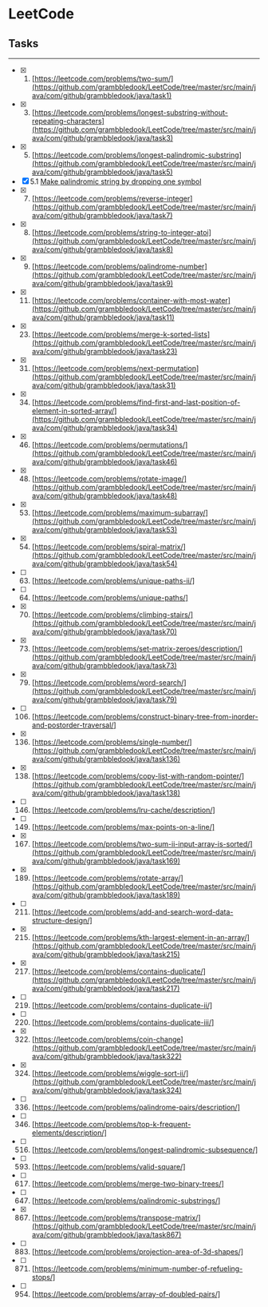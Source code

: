 # LeetCode

## Tasks
----
- [x] 1. [https://leetcode.com/problems/two-sum/](https://github.com/grambbledook/LeetCode/tree/master/src/main/java/com/github/grambbledook/java/task1)
- [x] 3. [https://leetcode.com/problems/longest-substring-without-repeating-characters](https://github.com/grambbledook/LeetCode/tree/master/src/main/java/com/github/grambbledook/java/task3)
- [x] 5. [https://leetcode.com/problems/longest-palindromic-substring](https://github.com/grambbledook/LeetCode/tree/master/src/main/java/com/github/grambbledook/java/task5)
- [x] 5.1 [Make palindromic string by dropping one symbol](https://github.com/grambbledook/LeetCode/tree/master/src/main/java/com/github/grambbledook/java/task5)
- [x] 7. [https://leetcode.com/problems/reverse-integer](https://github.com/grambbledook/LeetCode/tree/master/src/main/java/com/github/grambbledook/java/task7)
- [x] 8. [https://leetcode.com/problems/string-to-integer-atoi](https://github.com/grambbledook/LeetCode/tree/master/src/main/java/com/github/grambbledook/java/task8)
- [x] 9. [https://leetcode.com/problems/palindrome-number](https://github.com/grambbledook/LeetCode/tree/master/src/main/java/com/github/grambbledook/java/task9)
- [x] 11. [https://leetcode.com/problems/container-with-most-water](https://github.com/grambbledook/LeetCode/tree/master/src/main/java/com/github/grambbledook/java/task11)
- [x] 23. [https://leetcode.com/problems/merge-k-sorted-lists](https://github.com/grambbledook/LeetCode/tree/master/src/main/java/com/github/grambbledook/java/task23)
- [x] 31. [https://leetcode.com/problems/next-permutation](https://github.com/grambbledook/LeetCode/tree/master/src/main/java/com/github/grambbledook/java/task31)
- [x] 34. [https://leetcode.com/problems/find-first-and-last-position-of-element-in-sorted-array/](https://github.com/grambbledook/LeetCode/tree/master/src/main/java/com/github/grambbledook/java/task34)
- [x] 46. [https://leetcode.com/problems/permutations/](https://github.com/grambbledook/LeetCode/tree/master/src/main/java/com/github/grambbledook/java/task46)
- [x] 48. [https://leetcode.com/problems/rotate-image/](https://github.com/grambbledook/LeetCode/tree/master/src/main/java/com/github/grambbledook/java/task48)
- [x] 53. [https://leetcode.com/problems/maximum-subarray/](https://github.com/grambbledook/LeetCode/tree/master/src/main/java/com/github/grambbledook/java/task53)
- [x] 54. [https://leetcode.com/problems/spiral-matrix/](https://github.com/grambbledook/LeetCode/tree/master/src/main/java/com/github/grambbledook/java/task54)
- [ ] 63. [https://leetcode.com/problems/unique-paths-ii/]
- [ ] 64. [https://leetcode.com/problems/unique-paths/]
- [x] 70. [https://leetcode.com/problems/climbing-stairs/](https://github.com/grambbledook/LeetCode/tree/master/src/main/java/com/github/grambbledook/java/task70)
- [x] 73. [https://leetcode.com/problems/set-matrix-zeroes/description/](https://github.com/grambbledook/LeetCode/tree/master/src/main/java/com/github/grambbledook/java/task73)
- [x] 79. [https://leetcode.com/problems/word-search/](https://github.com/grambbledook/LeetCode/tree/master/src/main/java/com/github/grambbledook/java/task79)
- [ ] 106. [https://leetcode.com/problems/construct-binary-tree-from-inorder-and-postorder-traversal/]
- [x] 136. [https://leetcode.com/problems/single-number/](https://github.com/grambbledook/LeetCode/tree/master/src/main/java/com/github/grambbledook/java/task136)
- [x] 138. [https://leetcode.com/problems/copy-list-with-random-pointer/](https://github.com/grambbledook/LeetCode/tree/master/src/main/java/com/github/grambbledook/java/task138)
- [ ] 146. [https://leetcode.com/problems/lru-cache/description/]
- [ ] 149. [https://leetcode.com/problems/max-points-on-a-line/]
- [x] 167. [https://leetcode.com/problems/two-sum-ii-input-array-is-sorted/](https://github.com/grambbledook/LeetCode/tree/master/src/main/java/com/github/grambbledook/java/task169)
- [x] 189. [https://leetcode.com/problems/rotate-array/](https://github.com/grambbledook/LeetCode/tree/master/src/main/java/com/github/grambbledook/java/task189)
- [ ] 211. [https://leetcode.com/problems/add-and-search-word-data-structure-design/]
- [x] 215. [https://leetcode.com/problems/kth-largest-element-in-an-array/](https://github.com/grambbledook/LeetCode/tree/master/src/main/java/com/github/grambbledook/java/task215)
- [x] 217. [https://leetcode.com/problems/contains-duplicate/](https://github.com/grambbledook/LeetCode/tree/master/src/main/java/com/github/grambbledook/java/task217)
- [ ] 219. [https://leetcode.com/problems/contains-duplicate-ii/]
- [ ] 220. [https://leetcode.com/problems/contains-duplicate-iii/]
- [x] 322. [https://leetcode.com/problems/coin-change](https://github.com/grambbledook/LeetCode/tree/master/src/main/java/com/github/grambbledook/java/task322)
- [x] 324. [https://leetcode.com/problems/wiggle-sort-ii/](https://github.com/grambbledook/LeetCode/tree/master/src/main/java/com/github/grambbledook/java/task324)
- [ ] 336. [https://leetcode.com/problems/palindrome-pairs/description/]
- [ ] 346. [https://leetcode.com/problems/top-k-frequent-elements/description/]
- [ ] 516. [https://leetcode.com/problems/longest-palindromic-subsequence/]
- [ ] 593. [https://leetcode.com/problems/valid-square/]
- [ ] 617. [https://leetcode.com/problems/merge-two-binary-trees/]
- [ ] 647. [https://leetcode.com/problems/palindromic-substrings/]
- [x] 867. [https://leetcode.com/problems/transpose-matrix/](https://github.com/grambbledook/LeetCode/tree/master/src/main/java/com/github/grambbledook/java/task867)
- [ ] 883. [https://leetcode.com/problems/projection-area-of-3d-shapes/]
- [ ] 871. [https://leetcode.com/problems/minimum-number-of-refueling-stops/]
- [ ] 954. [https://leetcode.com/problems/array-of-doubled-pairs/]

